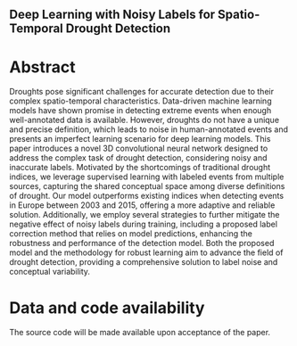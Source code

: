 ## Deep Learning with Noisy Labels for Spatio-Temporal Drought Detection

# Abstract
Droughts pose significant challenges for accurate detection due to their complex spatio-temporal characteristics. Data-driven machine learning models have shown promise in detecting extreme events when enough well-annotated data is available. However, droughts do not have a unique and precise definition, which leads to noise in human-annotated events and presents an imperfect learning scenario for deep learning models. This paper introduces a novel 3D convolutional neural network designed to address the complex task of drought detection, considering noisy and inaccurate labels. Motivated by the shortcomings of traditional drought indices, we leverage supervised learning with labeled events from multiple sources, capturing the shared conceptual space among diverse definitions of drought. Our model outperforms existing indices when detecting events in Europe between 2003 and 2015, offering a more adaptive and reliable solution. Additionally, we employ several strategies to further mitigate the negative effect of noisy labels during training, including a proposed label correction method that relies on model predictions, enhancing the robustness and performance of the detection model. Both the proposed model and the methodology for robust learning aim to advance the field of drought detection, providing a comprehensive solution to label noise and conceptual variability.

# Data and code availability
The source code will be made available upon acceptance of the paper.
